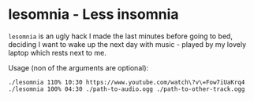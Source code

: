 lesomnia - Less insomnia
========================
`lesomnia` is an ugly hack I made the last minutes before going to bed, deciding I want to wake up the next day with music - played by my lovely laptop which rests next to me.

Usage (non of the arguments are optional):
```
./lesomnia 110% 10:30 https://www.youtube.com/watch\?v\=Fow7iUaKrq4
./lesomnia 100% 04:30 ./path-to-audio.ogg ./path-to-other-track.ogg
```
